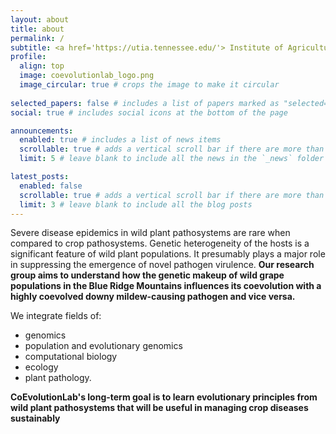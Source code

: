 ```yaml
---
layout: about
title: about
permalink: /
subtitle: <a href='https://utia.tennessee.edu/'> Institute of Agriculture, University of Tennessee, Knoxville</a>. 
profile:
  align: top
  image: coevolutionlab_logo.png
  image_circular: true # crops the image to make it circular
  
selected_papers: false # includes a list of papers marked as "selected={true}"
social: true # includes social icons at the bottom of the page

announcements:
  enabled: true # includes a list of news items
  scrollable: true # adds a vertical scroll bar if there are more than 3 news items
  limit: 5 # leave blank to include all the news in the `_news` folder

latest_posts:
  enabled: false
  scrollable: true # adds a vertical scroll bar if there are more than 3 new posts items
  limit: 3 # leave blank to include all the blog posts
---
```


Severe disease epidemics in wild plant pathosystems are rare when compared to crop pathosystems. Genetic heterogeneity of the hosts is a significant feature of wild plant populations. It presumably plays a major role in suppressing the emergence of novel pathogen virulence. **Our research group aims to understand how the genetic makeup of wild grape populations in the Blue Ridge Mountains influences its coevolution with a highly coevolved downy mildew-causing pathogen and vice versa.** 


We integrate fields of:
-  genomics
-  population and evolutionary genomics
-  computational biology
-  ecology
-  plant pathology.


**CoEvolutionLab's long-term goal is to learn evolutionary principles from wild plant pathosystems that will be useful in managing crop diseases sustainably**

